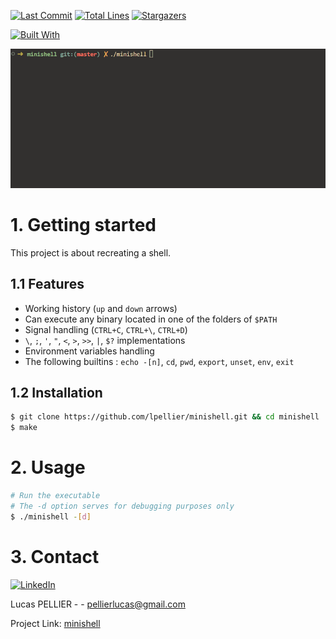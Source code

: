 [![Last Commit][last-commit]][project-url]
[![Total Lines][total-lines]][project-url]
[![Stargazers][stars-shield]][stars-url]

[![Built With][built-with-C++]][project-url]
 
<img class="banner-image" src="./../images/minishell.gif" alt="a gif of the project building.."/>

# 1. Getting started 
This project is about recreating a shell.

## 1.1 Features
* Working history (`up` and `down` arrows)
* Can execute any binary located in one of the folders of `$PATH`
* Signal handling (`CTRL+C`, `CTRL+\`, `CTRL+D`)
* `\`, `;`, `'`, `"`, `<`, `>`, `>>`, `|`, `$?` implementations
* Environment variables handling
* The following builtins : `echo -[n]`, `cd`, `pwd`, `export`, `unset`, `env`, `exit`

## 1.2 Installation 
```bash
$ git clone https://github.com/lpellier/minishell.git && cd minishell
$ make
```

# 2. Usage
```bash
# Run the executable
# The -d option serves for debugging purposes only
$ ./minishell -[d]
```
# 3. Contact
[![LinkedIn][linkedin-shield]][linkedin-url]

Lucas PELLIER - - pellierlucas@gmail.com

Project Link: [minishell](https://github.com/lpellier/minishell)

[built-with-C++]: https://img.shields.io/badge/built%20with-C++-green

[project-url]: https://github.com/lpellier/minishell

[total-lines]: https://img.shields.io/tokei/lines/github/lpellier/minishell
[last-commit]: https://img.shields.io/github/last-commit/lpellier/minishell?style=flat

[stars-shield]: https://img.shields.io/github/stars/lpellier/minishell.svg?style=flat
[stars-url]: https://github.com/lpellier/minishell/stargazers
[linkedin-shield]: https://img.shields.io/badge/-LinkedIn-black.svg?flat&logo=linkedin&colorB=555
[linkedin-url]: https://linkedin.com/in/linkedin_username
[product-screenshot]: images/screenshot.png
[React.js]: https://img.shields.io/badge/React-20232A?style=for-the-badge&logo=react&logoColor=61DAFB
[React-url]: https://reactjs.org/ 